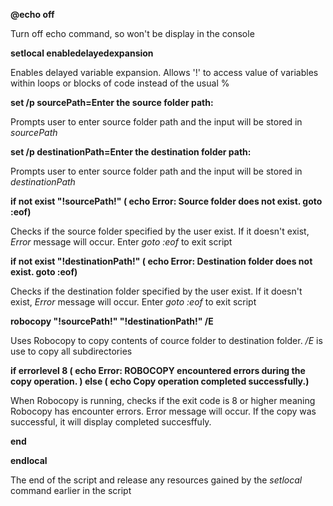 
**@echo off**

Turn off echo command, so won't be display in the console

**setlocal enabledelayedexpansion**

Enables delayed variable expansion. Allows '!' to access value of variables within loops or blocks of code instead of the usual %

**set /p sourcePath=Enter the source folder path:**

Prompts user to enter source folder path and the input will be stored in _sourcePath_

**set /p destinationPath=Enter the destination folder path:**

Prompts user to enter source folder path and the input will be stored in _destinationPath_

**if not exist "!sourcePath!\" (
    echo Error: Source folder does not exist.
    goto :eof)**

Checks if the source folder specified by the user exist. If it doesn't exist, _Error_ message will occur. Enter _goto_ _:eof_ to exit script

**if not exist "!destinationPath!\" (
    echo Error: Destination folder does not exist.
    goto :eof)**

Checks if the destination folder specified by the user exist. If it doesn't exist, _Error_ message will occur. Enter _goto_ _:eof_ to exit script    

**robocopy "!sourcePath!" "!destinationPath!" /E**

Uses Robocopy to copy contents of cource folder to destination folder. _/E_ is use to copy all subdirectories

**if errorlevel 8 (
    echo Error: ROBOCOPY encountered errors during the copy operation.
) else (
    echo Copy operation completed successfully.)**

When Robocopy is running, checks if the exit code is 8 or higher meaning Robocopy has encounter errors. Error message will occur. If the copy was successful, it will display completed succesffuly.    

**end**

**endlocal**

The end of the script and release any resources gained by the _setlocal_ command earlier in the script